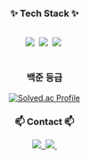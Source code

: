 <!--내용 부분-->
<h3 align="center">✨ Tech Stack ✨</h3>
<br>
<div align="center">
  <img src="https://img.shields.io/badge/python-3776AB?style=for-the-badge&logo=python&logoColor=ffdd54" />&nbsp
  <img src="https://img.shields.io/badge/C-A8B9CC?style=for-the-badge&logo=C&logoColor=white"/>&nbsp
  <img src="https://dcbadge.limes.pink/api/shield/happy_peach291"/>&nbsp

</div>
<br>


<div align="center">
<h3 align="center"> 백준 등급 </h3>

  [![Solved.ac Profile](http://mazassumnida.wtf/api/v2/generate_badge?boj=gmltjdlek)](https://solved.ac/gmltjdlek/)
  </p>
</div>




<h3 align="center">📫 Contact 📫</h3>
<div align="center">
  <a href="https://open.kakao.com/o/sKh17axg">
    <img src="[https://img.shields.io/badge/kakaotalk-FFCD00?style=for-the-badge&logo=kakaotalk&logoColor=ffdd54](https://open.kakao.com/o/shjWVjNg)" />&nbsp
  </a>
  
  <a href="mailto:gmltjdlek@naver.como">
    <img src="https://img.shields.io/badge/gmltjdlek@naver.com-D14836?style=for-the-badge&logo=gmail&logoColor=white"/>&nbsp
  </a>
</div>
